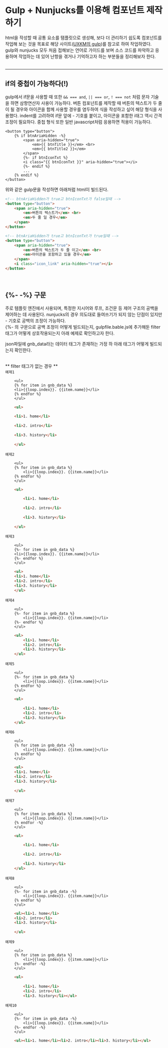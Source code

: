 # Gulp + Nunjucks를 이용해 컴포넌트 제작하기

html을 작성할 때 공통 요소를 탬플릿으로 생성해, 보다 더 관리하기 쉽도록 컴포넌트를 작업해 보는 것을 목표로 해당 사이트([UXKM의 gulp](https://uxkm.io/buildSystem/gulp/01-gulp_start/01-intro#gsc.tab=0))를 참고로 하여 작업하였다.  <br/>
gulp와 nunjucks 모두 처음 접해보는 언어로 가이드를 보며 소스 코드를 파악하고 응용하며 작업하는 데 있어 난항을 겪거나 기억하고자 하는 부분들을 정리해보자 한다. <br/><br/>

***

## if의 중첩이 가능하다(!)

gulp에서 if문을 사용할 때 또한 ```&& === and```, ```|| === or```, ```! === not``` 처럼 문자 기술을 하면 삼항연산자 사용이 가능하다. 버튼 컴포넌트를 제작할 때 버튼의 텍스트가 두 줄이 될 경우와 아이콘을 함께 사용할 경우를 염두하여 식을 작성하고 싶어 해당 형식을 사용했다. indent를 고려하여 if문 앞에 - 기호를 붙이고, 아이콘을 포함한 i태그 역시 간격 조정이 필요하다. 중첩 형식 또한 일반 javascript처럼 응용하면 적용이 가능하다.

```gulp
<button type="button">
    {% if btnAriaHidden -%}
        <span aria-hidden="true">
            <em>{{ btnTitle }}</em> <br>
            <em>{{ btnTitle2 }}</em>
        </span>
        {%- if btnIconTxt %}
        <i class="{{ btnIconTxt }}" aria-hidden="true"></i>
        {%- endif %}
        ...
    {% endif %}
</button>
```

위와 같은 gulp문을 작성하면 아래처럼 html이 빌드된다.

```html
<!-- btnAriaHidden가 true고 btnIconTxt가 false일때 -->
<button type="button"> 
    <span aria-hidden="true">
        <em>버튼의 텍스트가</em> <br>
        <em>두 줄 일 경우</em>
    </span>
</button>

<!-- btnAriaHidden가 true고 btnIconTxt가 true일때 -->
<button type="button"> 
    <span aria-hidden="true">
        <em>버튼의 텍스트가 두 줄 이고</em> <br>
        <em>아이콘을 포함하고 있을 경우</em>
    </span>
    <i class="icon_link" aria-hidden="true"></i>
</button>
```

<br/>

## {%- -%} 구문

주로 템플릿 엔진에서 사용되며, 특정한 지시어와 루프, 조건문 등 제어 구조의 공백을 제어하는 데 사용된다. nunjucks의 경우 의도대로 들여쓰기가 되지 않는 단점이 있지만 - 기호로 공백의 조정이 가능하다. <br/>
{%- 의 구문으로 공백 조정이 어떻게 빌드되는지, gulpfile.bable.js에 추가해둔 filter태그가 어떻게 상호작용되는지 아래 예제로 확인하고자 한다.<br/>

json파일에 gnb_data라는 데이터 태그가 존재하는 가정 하 아래 태그가 어떻게 빌드되는지 확인한다. <br/><br/>

** filter 태그가 없는 경우 **<br/>
```예제1```
```gulp
    <ul>
    {% for item in gnb_data %}
    <li>{{loop.index}}. {{item.name}}</li>
    {% endfor %}
    </ul>
```

```html
    <ul>
    
    <li>1. home</li>
    
    <li>2. intro</li>
    
    <li>3. history</li>
    
    </ul>
```

```예제2```
```gulp
    <ul>
    {% for item in gnb_data %}
        <li>{{loop.index}}. {{item.name}}</li>
    {% endfor %}
    </ul>
```

```html
    <ul>
    
        <li>1. home</li>
    
        <li>2. intro</li>
    
        <li>3. history</li>
    
    </ul>
```

```예제3```
```gulp
    <ul>
    {%- for item in gnb_data %}
    <li>{{loop.index}}. {{item.name}}</li>
    {%- endfor %}
    </ul>
```

```html
    <ul>
    <li>1. home</li>
    <li>2. intro</li>
    <li>3. history</li>
    </ul>
```

```예제4```
```gulp
    <ul>
    {%- for item in gnb_data %}
        <li>{{loop.index}}. {{item.name}}</li>
    {%- endfor %}
    </ul>
```

```html
    <ul>
        <li>1. home</li>
        <li>2. intro</li>
        <li>3. history</li>
    </ul>
```

```예제5```
```gulp
    <ul>
    {%- for item in gnb_data %}
        <li>{{loop.index}}. {{item.name}}</li>
    {% endfor %}
    </ul>
```

```html
    <ul>
    
        <li>1. home</li>
        <li>2. intro</li>
        <li>3. history</li>
    </ul>
```

```예제6```
```gulp
    <ul>
    {% for item in gnb_data -%}
        <li>{{loop.index}}. {{item.name}}</li>
    {% endfor %}
    </ul>
```

```html
    <ul>
    <li>1. home</li>
    <li>2. intro</li>
    <li>3. history</li>
    
    </ul>
```

```예제7```
```gulp
    <ul>
    {% for item in gnb_data %}
        <li>{{loop.index}}. {{item.name}}</li>
    {% endfor -%}
    </ul>
```

```html
    <ul>
    
        <li>1. home</li>
    
        <li>2. intro</li>
    
        <li>3. history</li>
    </ul>
```

```예제8```
```gulp
    <ul>
    {%- for item in gnb_data -%}
        <li>{{loop.index}}. {{item.name}}</li>
    {% endfor %}
    </ul>
```

```html
    <ul><li>1. home</li>
    <li>2. intro</li>
    <li>3. history</li>
    
    </ul>
```

```예제9```
```gulp
    <ul>
    {% for item in gnb_data %}
        <li>{{loop.index}}. {{item.name}}</li>
    {%- endfor -%}
    </ul>
```

```html
    <ul>
    
        <li>1. home</li>
        <li>2. intro</li>
        <li>3. history</li></ul>
```

```예제10```
```gulp
    <ul>
    {%- for item in gnb_data -%}
        <li>{{loop.index}}. {{item.name}}</li>
    {%- endfor -%}
    </ul>
```

```html
    <ul><li>1. home</li><li>2. intro</li><li>3. history</li></ul>
```

